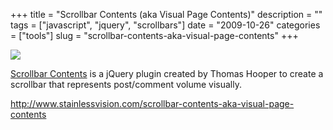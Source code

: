 +++
title = "Scrollbar Contents (aka Visual Page Contents)"
description = ""
tags = ["javascript", "jquery", "scrollbars"]
date = "2009-10-26"
categories = ["tools"]
slug = "scrollbar-contents-aka-visual-page-contents"
+++


<div class="tool-screenshot mb1"><a href="http://www.stainlessvision.com/scrollbar-contents-aka-visual-page-contents"><img id="bluga-thumbnail-2775" class="bluga-thumbnail custom" src="//media.konigi.com/bluga/
wt5230972a8df7d_custom.jpg"/></a></div><p><a href="http://www.stainlessvision.com/scrollbar-contents-aka-visual-page-contents">Scrollbar Contents</a> is a jQuery plugin created by Thomas Hooper to create a scrollbar that represents post/comment volume visually.</p>
  
<p><a href="http://www.stainlessvision.com/scrollbar-contents-aka-visual-page-contents">http://www.stainlessvision.com/scrollbar-contents-aka-visual-page-contents</a></p>
      
